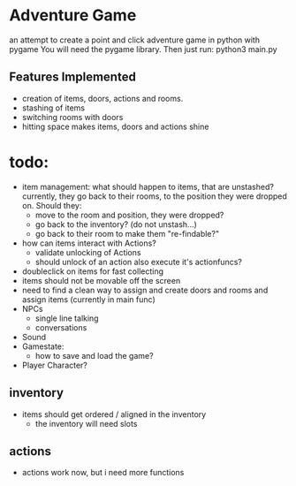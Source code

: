 # Adventure Game

an attempt to create a point and click adventure game in python  with pygame
You will need the pygame library. Then just run:
	 python3 main.py

## Features Implemented
- creation of items, doors, actions and rooms.
- stashing of items
- switching rooms with doors
- hitting space makes items, doors and actions shine


# todo: 
- item management: what should happen to items, that are unstashed? currently, they go back to their rooms, to the position they were dropped on. Should they:
	- move to the room and position, they were dropped?
	- go back to the inventory? (do not unstash...)
	- go back to their room to make them "re-findable?"
- how can items interact with Actions?
	- validate unlocking of Actions
	- should unlock of an action also execute it's actionfuncs?
- doubleclick on items for fast collecting
- items should not be movable off the screen
- need to find a clean way to assign and create doors and rooms and assign items (currently in main func)
- NPCs
	- single line talking
	- conversations
- Sound
- Gamestate:
	- how to save and load the game?
- Player Character?

## inventory
- items should get ordered / aligned in the inventory
	- the inventory will need slots 


## actions
- actions work now, but i need more functions
	


